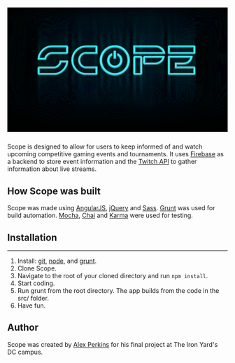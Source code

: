 # ![Scope](build/images/scope-logo04.png)

Scope is designed to allow for users to keep informed of and watch upcoming competitive gaming events and tournaments. It uses [Firebase](https://www.firebase.com/) as a backend to store event information and the [Twitch API](https://github.com/justintv/Twitch-API) to gather information about live streams.

## How Scope was built ##

Scope was made using [AngularJS](https://angularjs.org/), [jQuery](https://jquery.com/) and [Sass](http://sass-lang.com/). [Grunt](http://gruntjs.com/) was used for build automation. [Mocha](https://mochajs.org/), [Chai](http://chaijs.com/) and [Karma](https://karma-runner.github.io/0.13/index.html) were used for testing.

## Installation
---

   1. Install: [git](https://git-scm.com), [node](https://nodejs.org), and [grunt](https://gruntjs.com).
   2. Clone Scope.
   3. Navigate to the root of your cloned directory and run `npm install`.
   4. Start coding.
   5. Run grunt from the root directory. The app builds from the code in the src/ folder.
   6. Have fun.


## Author

 Scope was created by [Alex Perkins](https://github.com/ac-perkins) for his final project at The Iron Yard's DC campus.
